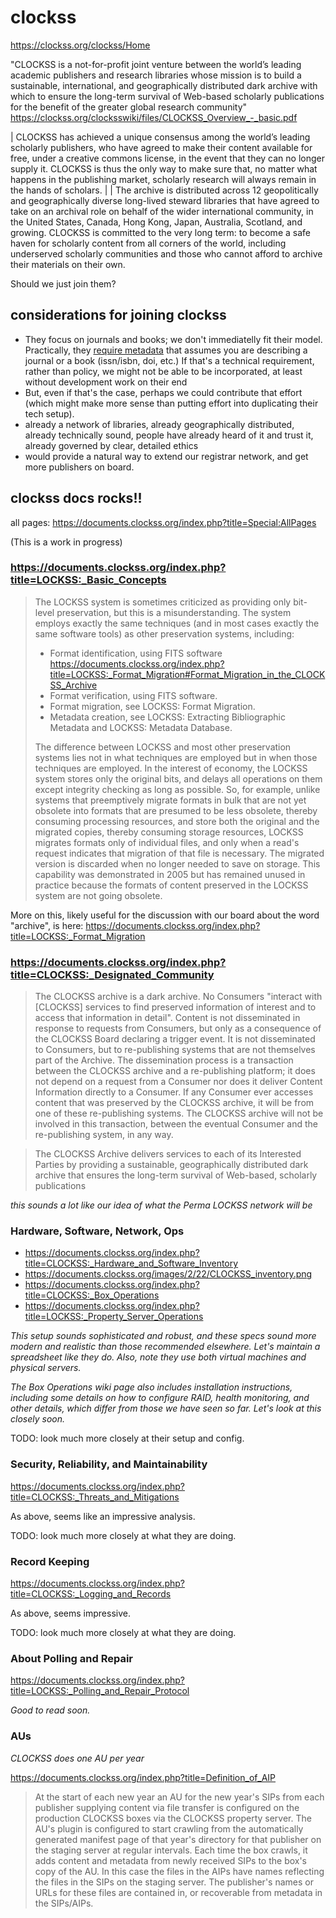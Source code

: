 clockss
=======
https://clockss.org/clockss/Home

"CLOCKSS is a not-for-profit joint venture between the world’s leading academic publishers and research libraries whose mission is to build a sustainable, international, and geographically distributed dark archive with which to ensure the long-term survival of Web-based scholarly publications for the benefit of the greater global research community"
https://clockss.org/clocksswiki/files/CLOCKSS_Overview_-_basic.pdf

| CLOCKSS has achieved a unique consensus among the world’s leading scholarly publishers, who have agreed to make their content available for free, under a creative commons license, in the event that they can no longer supply it. CLOCKSS is thus the only way to make sure that, no matter what happens in the publishing market, scholarly research will always remain in the hands of scholars.
| 
| The archive is distributed across 12 geopolitically and geographically diverse long-lived steward libraries that have agreed to take on an archival role on behalf of the wider international community, in the United States, Canada, Hong Kong, Japan, Australia, Scotland, and growing. CLOCKSS is committed to the very long term: to become a safe haven for scholarly content from all corners of the world, including underserved scholarly communities and those who cannot afford to archive their materials on their own.

Should we just join them?

considerations for joining clockss
----------------------------------
- They focus on journals and books; we don't immediatelly fit their model. Practically, they [require metadata](https://clockss.org/clocksswiki/files/File_Transfer_Guidelines_-_CLOCKSS.pdf) that assumes you are describing a journal or a book (issn/isbn, doi, etc.) If that's a technical requirement, rather than policy, we might not be able to be incorporated, at least without development work on their end
- But, even if that's the case, perhaps we could contribute that effort (which might make more sense than putting effort into duplicating their tech setup). 
- already a network of libraries, already geographically distributed, already technically sound, people have already heard of it and trust it, already governed by clear, detailed ethics
- would provide a natural way to extend our registrar network, and get more publishers on board.


clockss docs rocks!!
----------------------
all pages: https://documents.clockss.org/index.php?title=Special:AllPages

(This is a work in progress)


### https://documents.clockss.org/index.php?title=LOCKSS:_Basic_Concepts
>The LOCKSS system is sometimes criticized as providing only bit-level preservation, but this is a misunderstanding. The system employs exactly the same techniques (and in most cases exactly the same software tools) as other preservation systems, including:
>   -  Format identification, using FITS software https://documents.clockss.org/index.php?title=LOCKSS:_Format_Migration#Format_Migration_in_the_CLOCKSS_Archive
>   -  Format verification, using FITS software.
>   -  Format migration, see LOCKSS: Format Migration.
>   -  Metadata creation, see LOCKSS: Extracting Bibliographic Metadata and LOCKSS: Metadata Database.
>
>The difference between LOCKSS and most other preservation systems lies not in what techniques are employed but in when those techniques are employed. In the interest of economy, the LOCKSS system stores only the original bits, and delays all operations on them except integrity checking as long as possible. So, for example, unlike systems that preemptively migrate formats in bulk that are not yet obsolete into formats that are presumed to be less obsolete, thereby consuming processing resources, and store both the original and the migrated copies, thereby consuming storage resources, LOCKSS migrates formats only of individual files, and only when a read's request indicates that migration of that file is necessary. The migrated version is discarded when no longer needed to save on storage. This capability was demonstrated in 2005 but has remained unused in practice because the formats of content preserved in the LOCKSS system are not going obsolete.

More on this, likely useful for the discussion with our board about the word "archive", is here: https://documents.clockss.org/index.php?title=LOCKSS:_Format_Migration

### https://documents.clockss.org/index.php?title=CLOCKSS:_Designated_Community

>The CLOCKSS archive is a dark archive. No Consumers "interact with [CLOCKSS] services to find preserved information of interest and to access that information in detail". Content is not disseminated in response to requests from Consumers, but only as a consequence of the CLOCKSS Board declaring a trigger event. It is not disseminated to Consumers, but to re-publishing systems that are not themselves part of the Archive. The dissemination process is a transaction between the CLOCKSS archive and a re-publishing platform; it does not depend on a request from a Consumer nor does it deliver Content Information directly to a Consumer. If any Consumer ever accesses content that was preserved by the CLOCKSS archive, it will be from one of these re-publishing systems. The CLOCKSS archive will not be involved in this transaction, between the eventual Consumer and the re-publishing system, in any way.

>The CLOCKSS Archive delivers services to each of its Interested Parties by providing a sustainable, geographically distributed dark archive that ensures the long-term survival of Web-based, scholarly publications

_this sounds a lot like our idea of what the Perma LOCKSS network will be_

### Hardware, Software, Network, Ops

-  https://documents.clockss.org/index.php?title=CLOCKSS:_Hardware_and_Software_Inventory
-  https://documents.clockss.org/images/2/22/CLOCKSS_inventory.png
-  https://documents.clockss.org/index.php?title=CLOCKSS:_Box_Operations
-  https://documents.clockss.org/index.php?title=LOCKSS:_Property_Server_Operations

_This setup sounds sophisticated and robust, and these specs sound more modern and realistic than those recommended elsewhere. Let's maintain a spreadsheet like they do. Also, note they use both virtual machines and physical servers._

_The Box Operations wiki page also includes installation instructions, including some details on how to configure RAID, health monitoring, and other details, which differ from those we have seen so far. Let's look at this closely soon._

TODO: look much more closely at their setup and config.

### Security, Reliability, and Maintainability

https://documents.clockss.org/index.php?title=CLOCKSS:_Threats_and_Mitigations

As above, seems like an impressive analysis.

TODO: look much more closely at what they are doing.

### Record Keeping

https://documents.clockss.org/index.php?title=CLOCKSS:_Logging_and_Records

As above, seems impressive.

TODO: look much more closely at what they are doing.

### About Polling and Repair

https://documents.clockss.org/index.php?title=LOCKSS:_Polling_and_Repair_Protocol

_Good to read soon._

### AUs

_CLOCKSS does one AU per year_

https://documents.clockss.org/index.php?title=Definition_of_AIP
>At the start of each new year an AU for the new year's SIPs from each publisher supplying content via file transfer is configured on the production CLOCKSS boxes via the CLOCKSS property server. The AU's plugin is configured to start crawling from the automatically generated manifest page of that year's directory for that publisher on the staging server at regular intervals. Each time the box crawls, it adds content and metadata from newly received SIPs to the box's copy of the AU. In this case the files in the AIPs have names reflecting the files in the SIPs on the staging server. The publisher's names or URLs for these files are contained in, or recoverable from metadata in the SIPs/AIPs.

